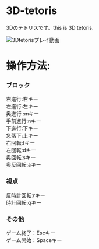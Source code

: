 # 3D-tetoris
3Dのテトリスです。this is 3D tetoris.

![3Dtetorisプレイ動画](https://github.com/hiroaki-tanikawa/3D-tetoris/assets/143544995/983c8b98-63e6-4be1-8a6e-82e9a9b800da)



# 操作方法:  
### ブロック  
右進行:右キー  
左進行:左キー  
奥進行  :mキー  
手前進行:nキー  
下進行:下キー  
急落下:上キー  
右回転:fキー  
左回転:dキー  
奥回転:sキー  
奥反回転:aキー  

### 視点  
反時計回転:rキー  
時計回転:qキー  

### その他  
ゲーム終了：Escキー  
ゲーム開始：Spaceキー  
